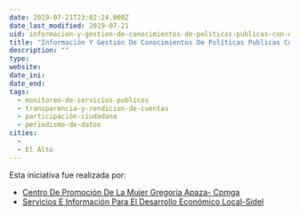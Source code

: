 ```yaml
---
date: 2019-07-21T23:02:24.000Z
date_last_modified: 2019-07-21
uid: informacion-y-gestion-de-conocimientos-de-politicas-publicas-con-enfoque-de-genero
title: "Información Y Gestión De Conocimientos De Políticas Publicas Con Enfoque De Genero"
description: ""
type: 
website: 
date_ini: 
date_end: 
tags:
  - monitoreo-de-servicios-publicos
  - transparencia-y-rendicion-de-cuentas
  - participación-ciudadana
  - periodismo-de-datos
cities: 
  - 
  - El Alto
---
```


Esta iniciativa fue realizada por:

- [Centro De Promoción De La Mujer Gregoria Apaza- Cpmga](/organizaciones/centro-de-promocion-de-la-mujer-gregoria-apaza-cpmga)
- [Servicios E Información Para El Desarrollo Económico Local-Sidel](/organizaciones/servicios-e-informacion-para-el-desarrollo-economico-local-sidel)
